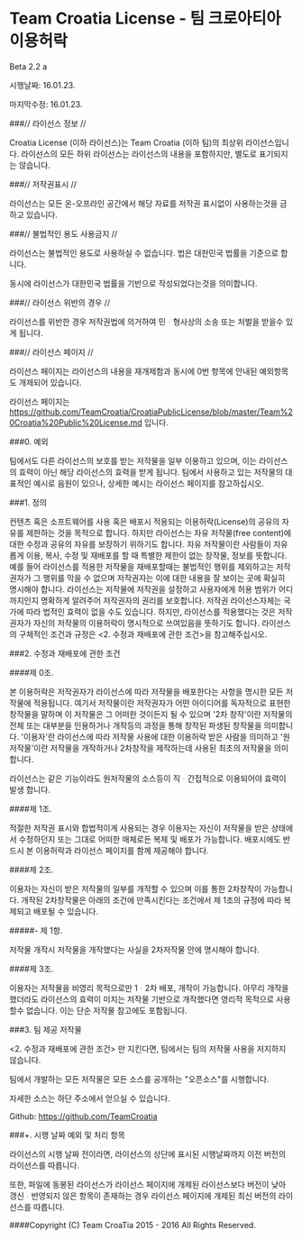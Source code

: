﻿Team Croatia License - 팀 크로아티아 이용허락
==========
Beta 2.2 a

시행날짜: 16.01.23.

마지막수정: 16.01.23.



###// 라이선스 정보 //

Croatia License (이하 라이선스)는 Team Croatia (이하 팀)의 최상위 라이선스입니다. 라이선스의 모든 하위 라이선스는 라이선스의 내용을 포함하지만, 별도로 표기되지는 않습니다.



###// 저작권표시 //

라이선스는 모든 온-오프라인 공간에서 해당 자료를 저작권 표시없이 사용하는것을 금하고 있습니다. 
 


###// 불법적인 용도 사용금지 //

라이선스는 불법적인 용도로 사용하실 수 없습니다. 법은 대한민국 법률을 기준으로 합니다.

동시에 라이선스가 대한민국 법률을 기반으로 작성되었다는것을 의미합니다.
 


###// 라이선스 위반의 경우 //

라이선스를 위반한 경우 저작권법에 의거하여 민ᆞ형사상의 소송 또는 처벌을 받을수 있게 됩니다.
 


###// 라이선스 페이지 //

라이선스 페이지는 라이선스의 내용을 재개제함과 동시에 0번 항목에 안내된 예외항목도 개제되어 있습니다.

라이선스 페이지는 https://github.com/TeamCroatia/CroatiaPublicLicense/blob/master/Team%20Croatia%20Public%20License.md 입니다.



###0. 예외

팀에서도 다른 라이선스의 보호를 받는 저작물을 일부 이용하고 있으며, 이는 라이선스의 효력이 아닌 해당 라이선스의 효력을 받게 됩니다. 팀에서 사용하고 있는 저작물의 대표적인 예시로 음원이 있으나, 상세한 예시는 라이선스 페이지를 참고하십시오.



###1. 정의

컨텐츠 혹은 소프트웨어를 사용 혹은 배포시 적용되는 이용허락(License)의 공유의 자유를 제한하는 것을 목적으로 합니다. 하지만 라이선스는 자유 저작물(free content)에 대한 수정과 공유의 자유를 보장하기 위하기도 합니다. 자유 저작물이란 사람들이 자유롭게 이용, 복사, 수정 및 재배포를 할 때 특별한 제한이 없는 창작물, 정보를 뜻합니다. 예를 들어 라이선스를 적용한 저작물을 재배포할때는 불법적인 행위를 제외하고는 저작권자가 그 행위를 막을 수 없으며 저작권자는 이에 대한 내용을 잘 보이는 곳에 확실히 명시해야 합니다. 라이선스는 저작물에 저작권을 설정하고 사용자에게 허용 범위가 어디까지인지 명확하게 알려주어 저작권자의 권리를 보호합니다. 저작권 라이선스자체는 국가에 따라 법적인 효력이 없을 수도 있습니다. 하지만, 라이선스를 적용했다는 것은 저작권자가 자신의 저작물의 이용허락이 명시적으로 쓰여있음을 뜻하기도 합니다. 라이선스의 구체적인 조건과 규정은 <2. 수정과 재배포에 관한 조건>을 참고해주십시오.



###2. 수정과 재배포에 관한 조건

####제 0조.

본 이용허락은 저작권자가 라이선스에 따라 저작물을 배포한다는 사항을 명시한 모든 저작물에 적용됩니다. 여기서 저작물이란 저작권자가 어떤 아이디어를 독자적으로 표현한 창작물을 말하며 이 저작물은 그 어떠한 것이든지 될 수 있으며 '2차 창작'이란 저작물의 전체 또는 대부분을 인용하거나 개작등의 과정을 통해 창작된 파생된 창작물을 의미합니다. '이용자'란 라이선스에 따라 저작물 사용에 대한 이용허락 받은 사람을 의미하고 '원저작물'이란 저작물을 개작하거나 2차창작을 제작하는데 사용된 최초의 저작물을 의미합니다.

라이선스는 같은 기능이라도 원저작물의 소스등이 직ᆞ간접적으로 이용되어야 효력이 발생 합니다.

####제 1조.

적절한 저작권 표시와 합법적이게 사용되는 경우 이용자는 자신이 저작물을 받은 상태에서 수정하던지 또는 그대로 어떠한 매체로든 복제 및 배포가 가능합니다. 배포시에도 반드시 본 이용허락과 라이선스 페이지를 함께 제공해야 합니다.

####제 2조.

이용자는 자신이 받은 저작물의 일부를 개작할 수 있으며 이를 통한 2차창작이 가능합니다. 개작된 2차창작물은 아래의 조건에 만족시킨다는 조건에서 제 1조의 규정에 따라 복제되고 배포될 수 있습니다.

#####- 제 1항.

저작물 개작시 저작물을 개작했다는 사실을 2차저작물 안에 명시해야 합니다. 

####제 3조.

이용자는 저작물을 비영리 목적으로만 1ᆞ2차 배포, 개작이 가능합니다. 아무리 개작을 했더라도 라이선스의 효력이 미치는 저작물 기반으로 개작했다면 영리적 목적으로 사용할수 없습니다. 이는 단순 저작물 참고에도 포함됩니다.



###3. 팀 제공 저작물

<2. 수정과 재배포에 관한 조건> 만 지킨다면, 팀에서는 팀의 저작물 사용을 저지하지 않습니다.

팀에서 개발하는 모든 저작물은 모든 소스를 공개하는 "오픈소스"를 시행합니다.

자세한 소스는 하단 주소에서 얻으실 수 있습니다.

Github: https://github.com/TeamCroatia



###+. 시행 날짜 예외 및 처리 항목

라이선스의 시행 날짜 전이라면, 라이선스의 상단에 표시된 시행날짜까지 이전 버전의 라이선스를 따릅니다.

또한, 파일에 동봉된 라이선스가 라이선스 페이지에 개제된 라이선스보다 버전이 낮아 갱신ᆞ반영되지 않은 항목이 존재하는 경우 라이선스 페이지에 개제된 최신 버전의 라이선스를 따릅니다.
 


####Copyright (C) Team CroaTia 2015 - 2016 All Rights Reserved.